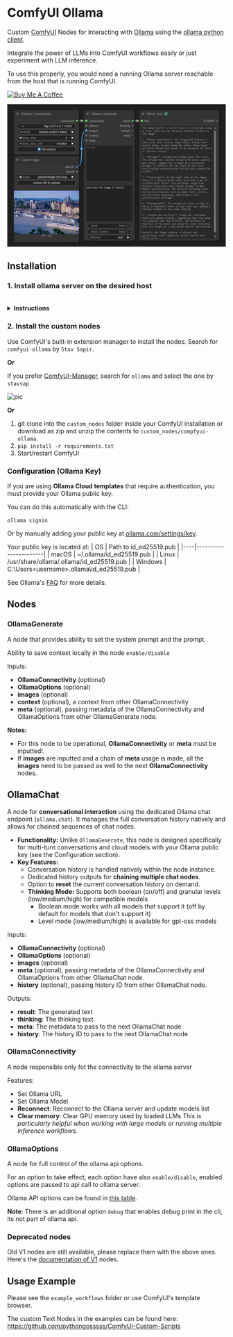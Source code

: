 # ComfyUI Ollama

Custom [ComfyUI](https://github.com/comfyanonymous/ComfyUI) Nodes for interacting with [Ollama](https://ollama.com/) using the [ollama python client](https://github.com/ollama/ollama-python).

Integrate the power of LLMs into ComfyUI workflows easily or just experiment with LLM inference.

To use this properly, you would need a running Ollama server reachable from the host that is running ComfyUI.

<a href="https://www.buymeacoffee.com/stavsapq" target="_blank"><img src="https://cdn.buymeacoffee.com/buttons/default-orange.png" alt="Buy Me A Coffee" height="40" width="174"></a>

![pic](.meta/basic-example.jpg)

## Installation

### 1. Install ollama server on the desired host

<a href="https://ollama.com/" target="_blank">
  <img src="https://img.shields.io/badge/v0.5.7-green.svg?style=for-the-badge&labelColor=gray&label=Ollama&color=blue" alt=""/>
</a>

<details>
<summary><b>Instructions</b></summary>

<a href="https://ollama.com/download/Ollama-darwin.zip" target="_blank">Download for macOS</a>

<a href="https://ollama.com/download/OllamaSetup.exe" target="_blank">Download for Windows</a>

Install on Linux

```shell
curl -fsSL https://ollama.com/install.sh | sh
```

<a href="https://hub.docker.com/r/ollama/ollama" target="_blank">Docker Installation</a>

CPU only

```shell
docker run -d -p 11434:11434 -v ollama:/root/.ollama --name ollama ollama/ollama
```

NVIDIA GPU

```shell
docker run -d -p 11434:11434 --gpus=all -v ollama:/root/.ollama --name ollama  ollama/ollama
```

</details>

### 2. Install the custom nodes

Use ComfyUI's built-in extension manager to install the nodes. Search for `comfyui-ollama` by `Stav Sapir`.

**Or**

If you prefer [ComfyUI-Manager](https://github.com/ltdrdata/ComfyUI-Manager), search for `ollama` and select the one by `stavsap`

![pic](.meta/manager-install.png)

**Or**

1. git clone into the `custom_nodes` folder inside your ComfyUI installation or download as zip and unzip the contents to `custom_nodes/compfyui-ollama`.
2. `pip install -r requirements.txt`
3. Start/restart ComfyUI

### Configuration (Ollama Key)

If you are using **Ollama Cloud templates** that require authentication, you must provide your Ollama public key.

You can do this automatically with the CLI:
```shell
ollama signin
```

Or by manually adding your public key at [ollama.com/settings/key](https://ollama.com/settings/keys).

Your public key is located at:
| OS | Path to id_ed25519.pub |
|----|-----------------------|
| macOS | ~/.ollama/id_ed25519.pub |
| Linux | /usr/share/ollama/.ollama/id_ed25519.pub |
| Windows | C:\Users\<username>\.ollama\id_ed25519.pub |

See Ollama's [FAQ](https://docs.ollama.com/faq#where-can-i-find-my-ollama-public-key%3F) for more details.

## Nodes

### OllamaGenerate

A node that provides ability to set the system prompt and the prompt.

Ability to save context locally in the node `enable/disable`

Inputs:

-   **OllamaConnectivity** (optional)
-   **OllamaOptions** (optional)
-   **images** (optional)
-   **context** (optional), a context from other OllamaConnectivity
-   **meta** (optional), passing metadata of the OllamaConnectivity and OllamaOptions from other OllamaGenerate node.

**Notes:**

-   For this node to be operational, **OllamaConnectivity** or **meta** must be inputted!.
-   If **images** are inputted and a chain of **meta** usage is made, all the **images** need to be passed as well to the next **OllamaConnectivity** nodes.

## OllamaChat

A node for **conversational interaction** using the dedicated Ollama chat endpoint (`ollama.chat`). It manages the full conversation history natively and allows for chained sequences of chat nodes.

-   **Functionality:** Unlike `OllamaGenerate`, this node is designed specifically for multi-turn conversations and cloud models with your Ollama public key (see the Configuration section).
-   **Key Features:**
    -   Conversation history is handled natively within the node instance.
    -   Dedicated history outputs for **chaining multiple chat nodes**.
    -   Option to **reset** the current conversation history on demand.
    -   **Thinking Mode:** Supports both boolean (on/off) and granular levels (low/medium/high) for compatible models
        -   Boolean mode works with all models that support it (off by default for models that don't support it)
        -   Level mode (low/medium/high) is available for gpt-oss models

Inputs:

-   **OllamaConnectivity** (optional)
-   **OllamaOptions** (optional)
-   **images** (optional)
-   **meta** (optional), passing metadata of the OllamaConnectivity and
    OllamaOptions from other OllamaChat node.
-   **history** (optional), passing history ID from other OllamaChat node.

Outputs:

-   **result**: The generated text
-   **thinking**: The thinking text
-   **meta**: The metadata to pass to the next OllamaChat node
-   **history**: The history ID to pass to the next OllamaChat node

### OllamaConnectivity

A node responsible only fot the connectivity to the ollama server

Features:
-   Set Ollama URL
-   Set Ollama Model
-   **Reconnect**: Reconnect to the Ollama server and update models list
-   **Clear memory**: Clear GPU memory used by loaded LLMs
*This is particularly helpful when working with large models or running multiple inference workflows.*

### OllamaOptions

A node for full control of the ollama api options.

For an option to take effect, each option have also `enable/disable`, enabled options are passed to api call to ollama server.

Ollama API options can be found in [this table](https://github.com/ollama/ollama/blob/main/docs/modelfile.md#valid-parameters-and-values).

**Note**: There is an additional option `debug` that enables debug print in the cli, its not part of ollama api.

### Deprecated nodes

Old V1 nodes are still available, please replace them with the above ones. Here's the [documentation of V1](V1_nodes.md) nodes.

## Usage Example

Please see the `example_workflows` folder or use ComfyUI's template browser.

The custom Text Nodes in the examples can be found here: https://github.com/pythongosssss/ComfyUI-Custom-Scripts
